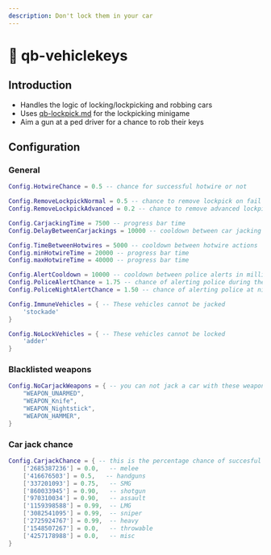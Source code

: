 ```yaml
---
description: Don't lock them in your car
---
```


# 🔑 qb-vehiclekeys

## Introduction

* Handles the logic of locking/lockpicking and robbing cars
* Uses [qb-lockpick.md](qb-lockpick.md "mention") for the lockpicking minigame
* Aim a gun at a ped driver for a chance to rob their keys

## Configuration

### General

```lua
Config.HotwireChance = 0.5 -- chance for successful hotwire or not

Config.RemoveLockpickNormal = 0.5 -- chance to remove lockpick on fail
Config.RemoveLockpickAdvanced = 0.2 -- chance to remove advanced lockpick on fail

Config.CarjackingTime = 7500 -- progress bar time
Config.DelayBetweenCarjackings = 10000 -- cooldown between car jacking

Config.TimeBetweenHotwires = 5000 -- cooldown between hotwire actions
Config.minHotwireTime = 20000 -- progress bar time
Config.maxHotwireTime = 40000 -- progress bar time

Config.AlertCooldown = 10000 -- cooldown between police alerts in milliseconds
Config.PoliceAlertChance = 1.75 -- chance of alerting police during the day
Config.PoliceNightAlertChance = 1.50 -- chance of alerting police at night

Config.ImmuneVehicles = { -- These vehicles cannot be jacked
    'stockade'
}

Config.NoLockVehicles = { -- These vehicles cannot be locked
    'adder'
}
```

### Blacklisted weapons

```lua
Config.NoCarjackWeapons = { -- you can not jack a car with these weapons
    "WEAPON_UNARMED",
    "WEAPON_Knife",
    "WEAPON_Nightstick",
    "WEAPON_HAMMER",
}
```

### Car jack chance

```lua
Config.CarjackChance = { -- this is the percentage chance of succesful car jacking
    ['2685387236'] = 0.0,   -- melee
    ['416676503'] = 0.5,   -- handguns
    ['337201093'] = 0.75,   -- SMG
    ['860033945'] = 0.90,   -- shotgun
    ['970310034'] = 0.90,   -- assault
    ['1159398588'] = 0.99,  -- LMG
    ['3082541095'] = 0.99,  -- sniper
    ['2725924767'] = 0.99,  -- heavy
    ['1548507267'] = 0.0,   -- throwable
    ['4257178988'] = 0.0,   -- misc
}
```
